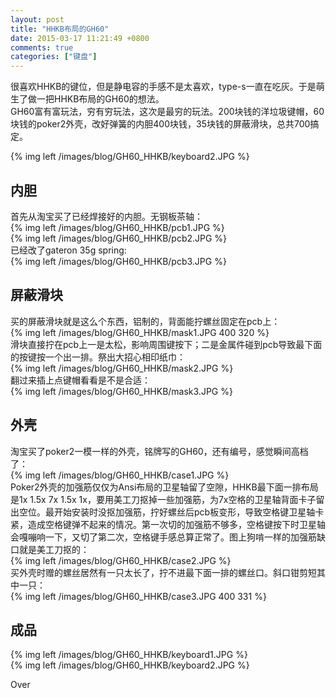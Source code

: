 ```yaml
---
layout: post
title: "HHKB布局的GH60"
date: 2015-03-17 11:21:49 +0800
comments: true
categories: ["键盘"]
---
```


很喜欢HHKB的键位，但是静电容的手感不是太喜欢，type-s一直在吃灰。于是萌生了做一把HHKB布局的GH60的想法。  
GH60富有富玩法，穷有穷玩法，这次是最穷的玩法。200块钱的洋垃圾键帽，60块钱的poker2外壳，改好弹簧的内胆400块钱，35块钱的屏蔽滑块，总共700搞定。  

{% img left /images/blog/GH60_HHKB/keyboard2.JPG %}  

<!--more-->

## 内胆
首先从淘宝买了已经焊接好的内胆。无钢板茶轴：  
{% img left /images/blog/GH60_HHKB/pcb1.JPG %}  
{% img left /images/blog/GH60_HHKB/pcb2.JPG %}  
已经改了gateron 35g spring:  
{% img left /images/blog/GH60_HHKB/pcb3.JPG %}  

## 屏蔽滑块
买的屏蔽滑块就是这么个东西，铝制的，背面能拧螺丝固定在pcb上：  
{% img left /images/blog/GH60_HHKB/mask1.JPG 400 320 %}  
滑块直接拧在pcb上一是太松，影响周围键按下；二是金属件碰到pcb导致最下面的按键按一个出一排。祭出大招心相印纸巾：  
{% img left /images/blog/GH60_HHKB/mask2.JPG %}  
翻过来插上点键帽看看是不是合适：  
{% img left /images/blog/GH60_HHKB/mask3.JPG %}  

## 外壳
淘宝买了poker2一模一样的外壳，铭牌写的GH60，还有编号，感觉瞬间高档了：  
{% img left /images/blog/GH60_HHKB/case1.JPG %}  
Poker2外壳的加强筋仅仅为Ansi布局的卫星轴留了空隙，HHKB最下面一排布局是1x 1.5x 7x 1.5x 1x，要用美工刀抠掉一些加强筋，为7x空格的卫星轴背面卡子留出空位。最开始安装时没抠加强筋，拧好螺丝后pcb板变形，导致空格键卫星轴卡紧，造成空格键弹不起来的情况。第一次切的加强筋不够多，空格键按下时卫星轴会嘎嘣响一下，又切了第二次，空格键手感总算正常了。图上狗啃一样的加强筋缺口就是美工刀抠的：  
{% img left /images/blog/GH60_HHKB/case2.JPG %}  
买外壳时赠的螺丝居然有一只太长了，拧不进最下面一排的螺丝口。斜口钳剪短其中一只：  
{% img left /images/blog/GH60_HHKB/case3.JPG 400 331 %}  

## 成品
{% img left /images/blog/GH60_HHKB/keyboard1.JPG %}  
{% img left /images/blog/GH60_HHKB/keyboard2.JPG %}  

Over









